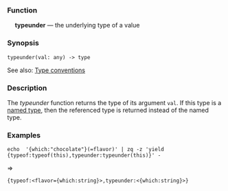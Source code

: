 ### Function

&emsp; **typeunder** &mdash; the underlying type of a value

### Synopsis

```
typeunder(val: any) -> type
```
See also: [Type conventions](../conventions.md)

### Description

The _typeunder_ function returns the type of its argument `val`.  If this type is a
[named type](../../formats/zed.md#3-named-type), then the referenced type is
returned instead of the named type.

### Examples

```mdtest-command
echo  '{which:"chocolate"}(=flavor)' | zq -z 'yield {typeof:typeof(this),typeunder:typeunder(this)}' -
```
=>
```mdtest-output
{typeof:<flavor={which:string}>,typeunder:<{which:string}>}
```
